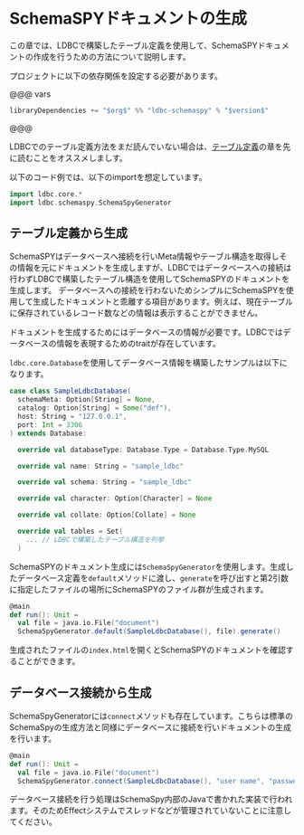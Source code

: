 # SchemaSPYドキュメントの生成

この章では、LDBCで構築したテーブル定義を使用して、SchemaSPYドキュメントの作成を行うための方法について説明します。

プロジェクトに以下の依存関係を設定する必要があります。

@@@ vars
```scala
libraryDependencies += "$org$" %% "ldbc-schemaspy" % "$version$"
```
@@@

LDBCでのテーブル定義方法をまだ読んでいない場合は、[テーブル定義](/ja/01-Table-Definitions.html)の章を先に読むことをオススメしましす。

以下のコード例では、以下のimportを想定しています。

```scala 3
import ldbc.core.*
import ldbc.schemaspy.SchemaSpyGenerator
```

## テーブル定義から生成

SchemaSPYはデータベースへ接続を行いMeta情報やテーブル構造を取得しその情報を元にドキュメントを生成しますが、LDBCではデータベースへの接続は行わずLDBCで構築したテーブル構造を使用してSchemaSPYのドキュメントを生成します。
データベースへの接続を行わないためシンプルにSchemaSPYを使用して生成したドキュメントと乖離する項目があります。例えば、現在テーブルに保存されているレコード数などの情報は表示することができません。

ドキュメントを生成するためにはデータベースの情報が必要です。LDBCではデータベースの情報を表現するためのtraitが存在しています。

`ldbc.core.Database`を使用してデータベース情報を構築したサンプルは以下になります。

```scala 3
case class SampleLdbcDatabase(
  schemaMeta: Option[String] = None,
  catalog: Option[String] = Some("def"),
  host: String = "127.0.0.1",
  port: Int = 3306
) extends Database:

  override val databaseType: Database.Type = Database.Type.MySQL

  override val name: String = "sample_ldbc"

  override val schema: String = "sample_ldbc"

  override val character: Option[Character] = None

  override val collate: Option[Collate] = None

  override val tables = Set(
    ... // LDBCで構築したテーブル構造を列挙
  )
```

SchemaSPYのドキュメント生成には`SchemaSpyGenerator`を使用します。生成したデータベース定義を`default`メソッドに渡し、`generate`を呼び出すと第2引数に指定したファイルの場所にSchemaSPYのファイル群が生成されます。

```scala 3
@main
def run(): Unit =
  val file = java.io.File("document")
  SchemaSpyGenerator.default(SampleLdbcDatabase(), file).generate()
```

生成されたファイルの`index.html`を開くとSchemaSPYのドキュメントを確認することができます。

## データベース接続から生成

SchemaSpyGeneratorには`connect`メソッドも存在しています。こちらは標準のSchemaSpyの生成方法と同様にデータベースに接続を行いドキュメントの生成を行います。

```scala 3
@main
def run(): Unit =
  val file = java.io.File("document")
  SchemaSpyGenerator.connect(SampleLdbcDatabase(), "user name", "password" file).generate()
```

データベース接続を行う処理はSchemaSpy内部のJavaで書かれた実装で行われます。そのためEffectシステムでスレッドなどが管理されていないことに注意してください。
